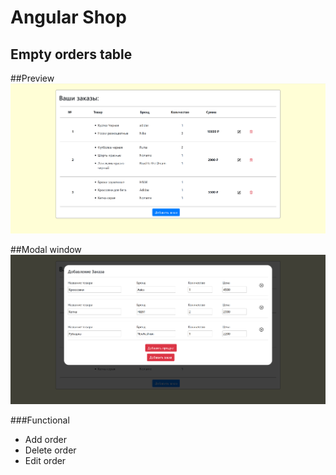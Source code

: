 # Angular Shop

 Empty orders table 
-----------------------------------
##Preview
![alt text](./src/picture-for-readme/1.png)

##Modal window
![alt text](./src/picture-for-readme/2.png)

###Functional
* Add order
* Delete order
* Edit order

